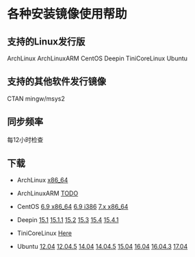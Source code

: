 # 各种安装镜像使用帮助

## 支持的Linux发行版

ArchLinux ArchLinuxARM CentOS Deepin TiniCoreLinux Ubuntu 

## 支持的其他软件发行镜像

CTAN mingw/msys2

## 同步频率

每12小时检查

## 下载

- ArchLinux [x86_64](https://mirrors.hustunique.com/archlinux/iso/latest/)

- ArchLinuxARM [TODO](#)

- CentOS [6.9 x86_64](https://mirrors.hustunique.com/centos/6/isos/x86_64/) [6.9 i386](https://mirrors.hustunique.com/centos/6/isos/i386/) [7.x x86_64](https://mirrors.hustunique.com/centos/7/isos/x86_64/)

- Deepin [15.1](https://mirrors.hustunique.com/deepin-cd/15.1/) [15.1.1](https://mirrors.hustunique.com/deepin-cd/15.1.1/) [15.2](https://mirrors.hustunique.com/deepin-cd/15.2-build1/) [15.3](https://mirrors.hustunique.com/deepin-cd/15.3/) [15.4](https://mirrors.hustunique.com/deepin-cd/15.4/) [15.4.1](https://mirrors.hustunique.com/deepin-cd/15.4.1/)

- TiniCoreLinux [Here](https://mirrors.hustunique.com/tinycorelinux/downloads.html)

- Ubuntu [12.04](https://mirrors.hustunique.com/ubuntu-release/12.04/) [12.04.5](https://mirrors.hustunique.com/ubuntu-release/12.04.5/) [14.04](https://mirrors.hustunique.com/ubuntu-release/14.04/) [14.04.5](https://mirrors.hustunique.com/ubuntu-release/14.04.5/) [15.04](https://mirrors.hustunique.com/ubuntu-release/15.04/) [16.04](https://mirrors.hustunique.com/ubuntu-release/16.04/) [16.04.3](https://mirrors.hustunique.com/ubuntu-release/16.04.3/) [17.04](https://mirrors.hustunique.com/ubuntu-release/17.04/)


